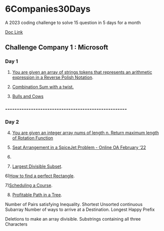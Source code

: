 # 6Companies30Days
A 2023 coding challenge to solve 15 question in 5 days for a month

[Doc Link](https://docs.google.com/document/d/1jkVKWPcOAE2Xjt7GFLV-M8N50HygZpWcO26REFa7dZM/edit)

## Challenge Company 1 : Microsoft

### Day 1
1) [You are given an array of strings tokens that represents an arithmetic expression in a Reverse Polish Notation](https://leetcode.com/problems/evaluate-reverse-polish-notation/).

2) [Combination Sum with a twist.](https://leetcode.com/problems/combination-sum-iii/description/)

3) [Bulls and Cows](https://leetcode.com/problems/bulls-and-cows/)

### ----------------------------------------------------

### Day 2

4) [You are given an integer array nums of length n. Return maximum length of Rotation Function](https://leetcode.com/problems/rotate-function/)

5) [Seat Arrangement in a SpiceJet Problem - Online OA February ‘22](https://leetcode.com/problems/airplane-seat-assignment-probability/description/)

6) 

5) [Largest Divisible Subset](https://leetcode.com/problems/largest-divisible-subset/).

6)[How to find a perfect Rectangle](https://leetcode.com/problems/perfect-rectangle/).

7)[Scheduling a Course](https://leetcode.com/problems/course-schedule/).

8) [Profitable Path in a Tree](https://leetcode.com/problems/most-profitable-path-in-a-tree/).

Number of Pairs satisfying Inequality.
Shortest Unsorted continuous Subarray
Number of ways to arrive at a Destination.
Longest Happy Prefix

Deletions to make an array divisible.
Substrings containing all three Characters
